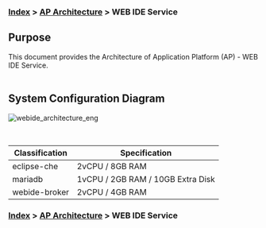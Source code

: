 ### [Index](https://github.com/PaaS-TA/Guide-eng/blob/master/README.md) > [AP Architecture](../README.md) > WEB IDE Service

## Purpose
This document provides the Architecture of Application Platform (AP) - WEB IDE Service.
<br><br>

## System Configuration Diagram


![webide_architecture_eng](https://user-images.githubusercontent.com/104418463/165661766-35dab8ed-623a-4ec4-8ce8-8f379530f8cf.png)


<br>

| Classification | Specification |
|-------|-----|
| eclipse-che | 2vCPU / 8GB RAM |
| mariadb | 1vCPU / 2GB RAM / 10GB Extra Disk |
| webide-broker | 2vCPU / 4GB RAM |



### [Index](https://github.com/PaaS-TA/Guide-eng/blob/master/README.md) > [AP Architecture](../README.md) > WEB IDE Service
